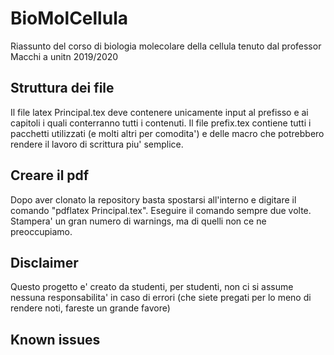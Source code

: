 # BioMolCellula
Riassunto del corso di biologia molecolare della cellula tenuto dal professor Macchi a unitn 2019/2020

## Struttura dei file
Il file latex Principal.tex deve contenere unicamente input al prefisso e ai capitoli i quali conterranno tutti i contenuti. Il 
file prefix.tex contiene tutti i pacchetti utilizzati (e molti altri per comodita') e delle macro che potrebbero rendere il lavoro 
di scrittura piu' semplice.

## Creare il pdf
Dopo aver clonato la repository basta spostarsi all'interno e digitare il comando "pdflatex Principal.tex". Eseguire il comando 
sempre due volte. Stampera' un gran numero di warnings, ma di quelli non ce ne preoccupiamo. 

## Disclaimer
Questo progetto e' creato da studenti, per studenti, non ci si assume nessuna responsabilita' in caso di errori (che siete 
pregati per lo meno di rendere noti, fareste un grande favore)

## Known issues

